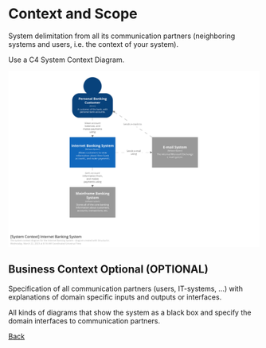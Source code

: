 # Context and Scope

System delimitation from all its communication partners (neighboring systems and users, i.e. the context of your system).

Use a C4 System Context Diagram.

![Context Diagram](./assets/SystemContext.png "Context Diagram")

## Business Context Optional (OPTIONAL)

Specification of all communication partners (users, IT-systems, …​) with explanations of domain specific inputs and outputs or interfaces.

All kinds of diagrams that show the system as a black box and specify the domain interfaces to communication partners.

[Back](../README.md)
